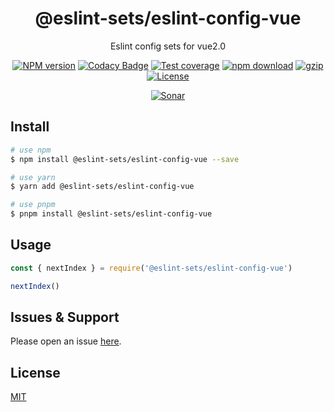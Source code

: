 <div style="text-align: center;" align="center">

# @eslint-sets/eslint-config-vue

Eslint config sets for vue2.0

[![NPM version][npm-image]][npm-url]
[![Codacy Badge][codacy-image]][codacy-url]
[![Test coverage][codecov-image]][codecov-url]
[![npm download][download-image]][download-url]
[![gzip][gzip-image]][gzip-url]
[![License][license-image]][license-url]

[![Sonar][sonar-image]][sonar-url]

</div>

## Install

```bash
# use npm
$ npm install @eslint-sets/eslint-config-vue --save

# use yarn
$ yarn add @eslint-sets/eslint-config-vue

# use pnpm
$ pnpm install @eslint-sets/eslint-config-vue
```

## Usage

```js
const { nextIndex } = require('@eslint-sets/eslint-config-vue')

nextIndex()
```

## Issues & Support

Please open an issue [here](https://github.com/saqqdy/@eslint-sets/eslint-config-vue/issues).

## License

[MIT](LICENSE)

[npm-image]: https://img.shields.io/npm/v/@eslint-sets/eslint-config-vue.svg?style=flat-square
[npm-url]: https://npmjs.org/package/@eslint-sets/eslint-config-vue
[codacy-image]: https://app.codacy.com/project/badge/Grade/f70d4880e4ad4f40aa970eb9ee9d0696
[codacy-url]: https://www.codacy.com/gh/saqqdy/@eslint-sets/eslint-config-vue/dashboard?utm_source=github.com&utm_medium=referral&utm_content=saqqdy/@eslint-sets/eslint-config-vue&utm_campaign=Badge_Grade
[codecov-image]: https://img.shields.io/codecov/c/github/saqqdy/@eslint-sets/eslint-config-vue.svg?style=flat-square
[codecov-url]: https://codecov.io/github/saqqdy/@eslint-sets/eslint-config-vue?branch=master
[download-image]: https://img.shields.io/npm/dm/@eslint-sets/eslint-config-vue.svg?style=flat-square
[download-url]: https://npmjs.org/package/@eslint-sets/eslint-config-vue
[gzip-image]: http://img.badgesize.io/https://unpkg.com/@eslint-sets/eslint-config-vue/index.cjs?compression=gzip&label=gzip%20size:%20JS
[gzip-url]: http://img.badgesize.io/https://unpkg.com/@eslint-sets/eslint-config-vue/index.cjs?compression=gzip&label=gzip%20size:%20JS
[license-image]: https://img.shields.io/badge/License-MIT-blue.svg
[license-url]: LICENSE
[sonar-image]: https://sonarcloud.io/api/project_badges/quality_gate?project=saqqdy_@eslint-sets/eslint-config-vue
[sonar-url]: https://sonarcloud.io/dashboard?id=saqqdy_@eslint-sets/eslint-config-vue
